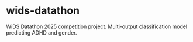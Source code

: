 # wids-datathon
WiDS Datathon 2025 competition project. Multi-output classification model predicting ADHD and gender.
